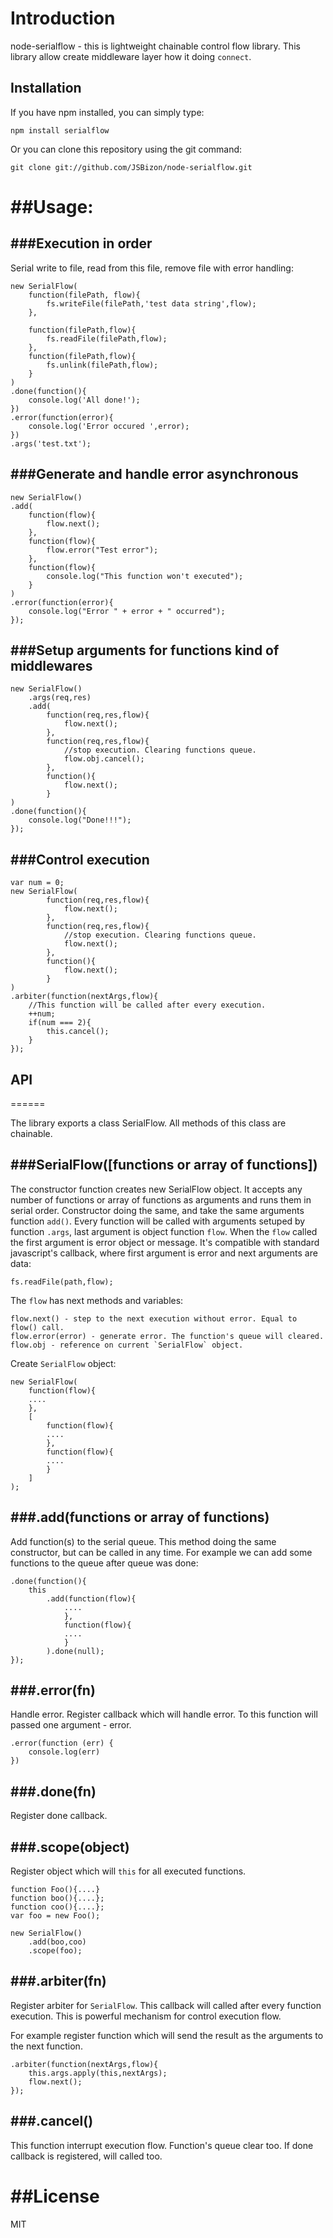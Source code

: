 # Introduction
node-serialflow - this is lightweight chainable control flow library. 
This library allow create middleware layer how it doing `connect`. 

## Installation
If you have npm installed, you can simply type:

	npm install serialflow
	
Or you can clone this repository using the git command:

	git clone git://github.com/JSBizon/node-serialflow.git

##Usage:
========

###Execution in order
---------------------

Serial write to file, read from this file, remove file with error handling: 

	new SerialFlow(
		function(filePath, flow){
			fs.writeFile(filePath,'test data string',flow);
		},
		
		function(filePath,flow){
			fs.readFile(filePath,flow);
		},
		function(filePath,flow){
			fs.unlink(filePath,flow);
		}	
	)
	.done(function(){
		console.log('All done!');
	})
	.error(function(error){
		console.log('Error occured ',error);
	})
	.args('test.txt');

###Generate and handle error asynchronous
---------------

	new SerialFlow()
	.add(
		function(flow){
			flow.next();
		},
		function(flow){
			flow.error("Test error");
		},
		function(flow){
			console.log("This function won't executed");
		}
	)
	.error(function(error){
		console.log("Error " + error + " occurred");
	});

###Setup arguments for functions kind of middlewares
----------------------------------------------------

	new SerialFlow()
		.args(req,res)
		.add(
			function(req,res,flow){
				flow.next();
			},
			function(req,res,flow){
				//stop execution. Clearing functions queue.
				flow.obj.cancel();
			},
			function(){
				flow.next();
			}
	)
	.done(function(){
		console.log("Done!!!");
	});
	
###Control execution
--------------------

	var num = 0;
	new SerialFlow(
			function(req,res,flow){
				flow.next();
			},
			function(req,res,flow){
				//stop execution. Clearing functions queue.
				flow.next();
			},
			function(){
				flow.next();
			}
	)
	.arbiter(function(nextArgs,flow){
		//This function will be called after every execution.
		++num;
		if(num === 2){
			this.cancel();
		}
	});


## API
======

The library exports a class SerialFlow. All methods of this class are chainable.

###SerialFlow([functions or array of functions])
------------------------------------------------

The constructor function creates new SerialFlow object. It accepts any number of functions or array of functions as arguments and runs them in serial order. Constructor doing the same, and take the same arguments function `add()`.
Every function will be called with arguments setuped by function `.args`, last argument is object function `flow`.
When the `flow` called the first argument is error object or message. It's compatible with standard javascript's callback, where first argument is error and next arguments are data:

	fs.readFile(path,flow);

The `flow` has next methods and variables:

	flow.next() - step to the next execution without error. Equal to flow() call.
	flow.error(error) - generate error. The function's queue will cleared. 
	flow.obj - reference on current `SerialFlow` object.

Create `SerialFlow` object:

	new SerialFlow(
		function(flow){
		....
		},
		[
			function(flow){
			....
			},
			function(flow){
			....
			}
		]
	);


###.add(functions or array of functions)
----------------------------------------

Add function(s) to the serial queue. This  method doing the same constructor, but can be called in any time. For example we can add some functions to the queue after queue was done:

	.done(function(){
		this
			.add(function(flow){
				....
				},
				function(flow){
				....
				}
			).done(null);
	});

###.error(fn)
-------------

Handle error. Register callback which will handle error. To this function will passed one argument - error.

	.error(function (err) {
		console.log(err)
	})

###.done(fn)
------------

Register done callback. 

###.scope(object)
-----------------

Register object which will `this` for all executed functions.

	function Foo(){....}
	function boo(){....};
	function coo(){....};
	var foo = new Foo();
	
	new SerialFlow()
		.add(boo,coo)
		.scope(foo);

###.arbiter(fn)
---------------

Register arbiter for `SerialFlow`. This callback will called after every function execution. This is powerful mechanism for control execution flow. 

For example register function which will send the result as the arguments to the next function. 

	.arbiter(function(nextArgs,flow){
		this.args.apply(this,nextArgs);
		flow.next();
	});

###.cancel()
------------

This function interrupt execution flow. Function's queue clear too. If done callback is registered, will called too.

##License
=========

MIT